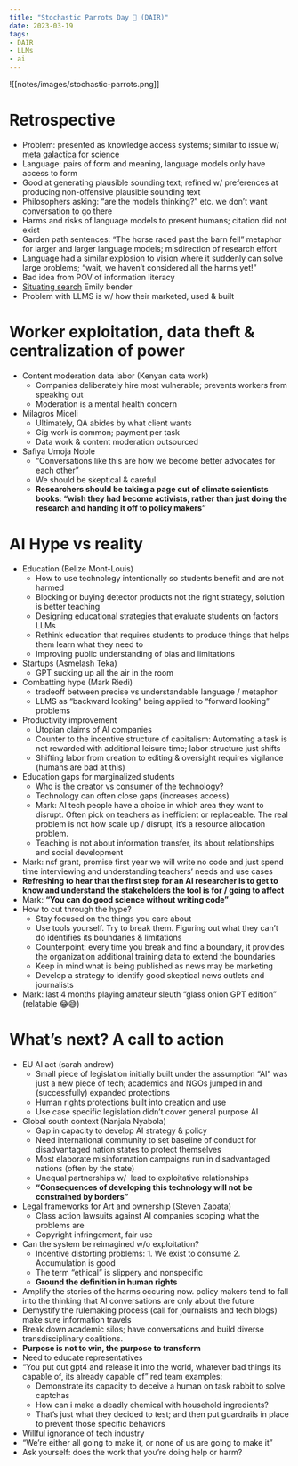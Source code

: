 ```yaml
---
title: "Stochastic Parrots Day 🦜 (DAIR)"
date: 2023-03-19
tags:
- DAIR
- LLMs
- ai
---
```

![[notes/images/stochastic-parrots.png]]

# Retrospective
- Problem: presented as knowledge access systems; similar to issue w/ [meta galactica](https://www.technologyreview.com/2022/11/18/1063487/meta-large-language-model-ai-only-survived-three-days-gpt-3-science/) for science
- Language: pairs of form and meaning, language models only have access to form
- Good at generating plausible sounding text; refined w/ preferences at producing non-offensive plausible sounding text
- Philosophers asking: “are the models thinking?” etc. we don’t want conversation to go there
- Harms and risks of language models to present humans; citation did not exist
- Garden path sentences: “The horse raced past the barn fell” metaphor for larger and larger language models; misdirection of research effort
- Language had a similar explosion to vision where it suddenly can solve large problems; “wait, we haven’t considered all the harms yet!”
- Bad idea from POV of information literacy
- [Situating search](https://dl.acm.org/doi/fullHtml/10.1145/3498366.3505816) Emily bender
- Problem with LLMS is w/ how their marketed, used & built
# Worker exploitation, data theft & centralization of power
- Content moderation data labor (Kenyan data work)
	- Companies deliberately hire most vulnerable; prevents workers from speaking out
	- Moderation is a mental health concern
- Milagros Miceli
	- Ultimately, QA abides by what client wants
	- Gig work is common; payment per task
	- Data work & content moderation outsourced
- Safiya Umoja Noble
	- “Conversations like this are how we become better advocates for each other”
	- We should be skeptical & careful
	- **Researchers should be taking a page out of climate scientists books: “wish they had become activists, rather than just doing the research and handing it off to policy makers”**
# AI Hype vs reality
- Education (Belize Mont-Louis)
	- How to use technology intentionally so students benefit and are not harmed
	- Blocking or buying detector products not the right strategy, solution is better teaching
	- Designing educational strategies that evaluate students on factors LLMs
	- Rethink education that requires students to produce things that helps them learn what they need to
	- Improving public understanding of bias and limitations
- Startups (Asmelash Teka)
	- GPT sucking up all the air in the room
- Combatting hype (Mark Riedi)
	- tradeoff between precise vs understandable language / metaphor
	- LLMS as “backward looking” being applied to “forward looking” problems
- Productivity improvement
	- Utopian claims of AI companies
	- Counter to the incentive structure of capitalism: Automating a task is not rewarded with additional leisure time; labor structure just shifts
	- Shifting labor from creation to editing & oversight requires vigilance (humans are bad at this)
- Education gaps for marginalized students
	- Who is the creator vs consumer of the technology?
	- Technology can often close gaps (increases access)
	- Mark: AI tech people have a choice in which area they want to disrupt. Often pick on teachers as inefficient or replaceable. The real problem is not how scale up / disrupt, it’s a resource allocation problem.
	- Teaching is not about information transfer, its about relationships and social development
- Mark: nsf grant, promise first year we will write no code and just spend time interviewing and understanding teachers’ needs and use cases
- **Refreshing to hear that the first step for an AI researcher is to get to know and understand the stakeholders the tool is for / going to affect**
- Mark: **“You can do good science without writing code”**
- How to cut through the hype?
	- Stay focused on the things you care about
	- Use tools yourself. Try to break them. Figuring out what they can’t do identifies its boundaries & limitations
	- Counterpoint: every time you break and find a boundary, it provides the organization additional training data to extend the boundaries
	- Keep in mind what is being published as news may be marketing
	- Develop a strategy to identify good skeptical news outlets and journalists
- Mark: last 4 months playing amateur sleuth “glass onion GPT edition” (relatable 😂😅)
# What’s next? A call to action
- EU AI act (sarah andrew)
	- Small piece of legislation initially built under the assumption “AI” was just a new piece of tech; academics and NGOs jumped in and (successfully) expanded protections
	- Human rights protections built into creation and use
	- Use case specific legislation didn’t cover general purpose AI
- Global south context (Nanjala Nyabola)
	- Gap in capacity to develop AI strategy & policy
	- Need international community to set baseline of conduct for disadvantaged nation states to protect themselves
	- Most elaborate misinformation campaigns run in disadvantaged nations (often by the state)
	- Unequal partnerships w/  lead to exploitative relationships
	- **“Consequences of developing this technology will not be constrained by borders”**
- Legal frameworks for Art and ownership (Steven Zapata)
	- Class action lawsuits against AI companies scoping what the problems are
	- Copyright infringement, fair use
- Can the system be reimagined w/o exploitation?
	- Incentive distorting problems: 1. We exist to consume 2. Accumulation is good
	- The term “ethical” is slippery and nonspecific
	- **Ground the definition in human rights**
- Amplify the stories of the harms occuring now. policy makers tend to fall into the thinking that AI conversations are only about the future
- Demystify the rulemaking process (call for journalists and tech blogs) make sure information travels
- Break down academic silos; have conversations and build diverse transdisciplinary coalitions.
- **Purpose is not to win, the purpose to transform**
- Need to educate representatives
- “You put out gpt4 and release it into the world, whatever bad things its capable of, its already capable of” red team examples:
	- Demonstrate its capacity to deceive a human on task rabbit to solve captchas
	- How can i make a deadly chemical with household ingredients?
	- That’s just what they decided to test; and then put guardrails in place to prevent those specific behaviors
- Willful ignorance of tech industry
- “We’re either all going to make it, or none of us are going to make it”
- Ask yourself: does the work that you’re doing help or harm?